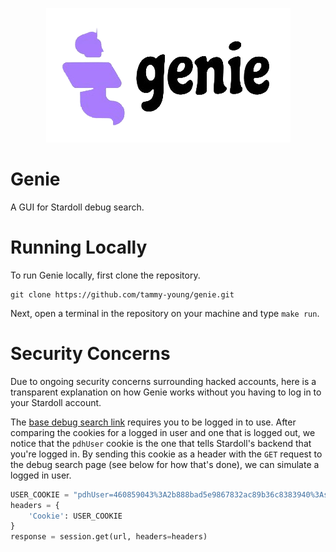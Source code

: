 <p align="center">
  <img src="https://github.com/tammy-young/genie/blob/main/frontend/public/genie-logo.png" />
</p>

# Genie
A GUI for Stardoll debug search.

# Running Locally
To run Genie locally, first clone the repository.
```
git clone https://github.com/tammy-young/genie.git
```
Next, open a terminal in the repository on your machine and type `make run`.

# Security Concerns
Due to ongoing security concerns surrounding hacked accounts, here is a transparent explanation on how Genie works without you having to log in to your Stardoll account.

The [base debug search link](https://www.stardoll.com/en/com/user/getStarBazaar.php?search) requires you to be logged in to use. After comparing the cookies for a logged in user and one that is logged out, we notice that the `pdhUser` cookie is the one that tells Stardoll's backend that you're logged in. By sending this cookie as a header with the `GET` request to the debug search page (see below for how that's done), we can simulate a logged in user.
```python
USER_COOKIE = "pdhUser=460859043%3A2b888bad5e9867832ac89b36c8383940%3Asdw161.stardoll.com"
headers = {
    'Cookie': USER_COOKIE
}
response = session.get(url, headers=headers)
```
